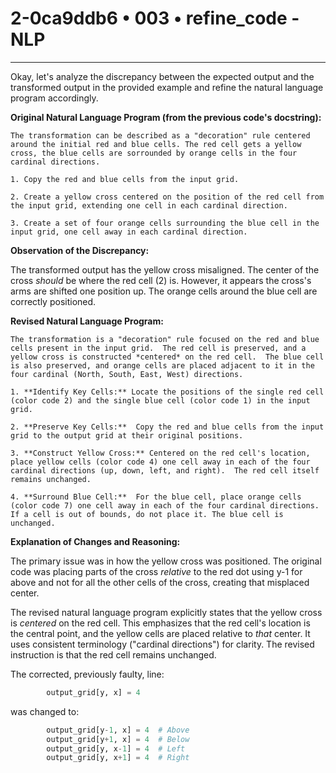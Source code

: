 # 2-0ca9ddb6 • 003 • refine_code - NLP

---
Okay, let's analyze the discrepancy between the expected output and the transformed output in the provided example and refine the natural language program accordingly.

**Original Natural Language Program (from the previous code's docstring):**

```
The transformation can be described as a "decoration" rule centered around the initial red and blue cells. The red cell gets a yellow cross, the blue cells are sorrounded by orange cells in the four cardinal directions.

1. Copy the red and blue cells from the input grid.

2. Create a yellow cross centered on the position of the red cell from the input grid, extending one cell in each cardinal direction.

3. Create a set of four orange cells surrounding the blue cell in the input grid, one cell away in each cardinal direction.
```

**Observation of the Discrepancy:**

The transformed output has the yellow cross misaligned.  The center of the cross *should* be where the red cell (2) is. However, it appears the cross's arms are shifted one position up. The orange cells around the blue cell are correctly positioned.

**Revised Natural Language Program:**

```
The transformation is a "decoration" rule focused on the red and blue cells present in the input grid.  The red cell is preserved, and a yellow cross is constructed *centered* on the red cell.  The blue cell is also preserved, and orange cells are placed adjacent to it in the four cardinal (North, South, East, West) directions.

1. **Identify Key Cells:** Locate the positions of the single red cell (color code 2) and the single blue cell (color code 1) in the input grid.

2. **Preserve Key Cells:**  Copy the red and blue cells from the input grid to the output grid at their original positions.

3. **Construct Yellow Cross:** Centered on the red cell's location, place yellow cells (color code 4) one cell away in each of the four cardinal directions (up, down, left, and right).  The red cell itself remains unchanged.

4. **Surround Blue Cell:**  For the blue cell, place orange cells (color code 7) one cell away in each of the four cardinal directions. If a cell is out of bounds, do not place it. The blue cell is unchanged.
```

**Explanation of Changes and Reasoning:**

The primary issue was in how the yellow cross was positioned. The original code was placing parts of the cross *relative* to the red dot using y-1 for above and not for all the other cells of the cross, creating that misplaced center.

The revised natural language program explicitly states that the yellow cross is *centered* on the red cell. This emphasizes that the red cell's location is the central point, and the yellow cells are placed relative to *that* center. It uses consistent terminology ("cardinal directions") for clarity. The revised instruction is that the red cell remains unchanged.

The corrected, previously faulty, line:
```python
        output_grid[y, x] = 4
```
was changed to:
```python
        output_grid[y-1, x] = 4  # Above
        output_grid[y+1, x] = 4  # Below
        output_grid[y, x-1] = 4  # Left
        output_grid[y, x+1] = 4  # Right
```

